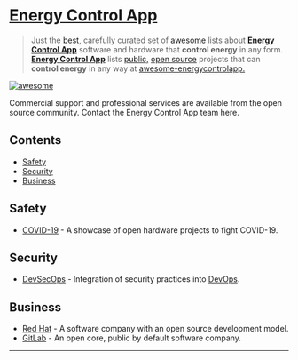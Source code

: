 <META NAME="ROBOTS" CONTENT="NOINDEX, NOFOLLOW">

# [Energy Control App](https://energycontrolapp.github.io/)

>Just the [best](https://bestawesomesoftware.github.io/), carefully curated set of [awesome](https://github.com/sindresorhus/awesome) lists about [**Energy Control App**](https://energycontrolapp.github.io/) software and hardware that **control energy** in any form. [**Energy Control App**](https://energycontrolapp.github.io/) lists [public,](https://project-awesome.org/zachflower/awesome-open-source-supporters/) [open source](https://github.com/cornelius/awesome-open-source/) projects that can **control energy** in any way at [awesome-energycontrolapp.](https://github.com/energycontrolapp/awesome-energycontrolapp)

[![awesome](https://energycontrolapp.github.io/badge.svg)](https://energycontrolapp.github.io/)

Commercial support and professional services are available from the open source community. Contact the Energy Control App team here.

## Contents

- [Safety](#safety)
- [Security](#security)
- [Business](#business)

## Safety

- [COVID-19](https://n-o-d-e.net/covid.html) - A showcase of open hardware projects to fight COVID-19.

## Security

- [DevSecOps](https://github.com/TaptuIT/awesome-devsecops#readme) - Integration of security practices into [DevOps](https://en.wikipedia.org/wiki/DevOps).

## Business

- [Red Hat](https://www.redhat.com/en/about/our-community-contributions/) - A software company with an open source development model.
- [GitLab](https://gitlab.com/gitlab-org/) - An open core, public by default software company.


---

